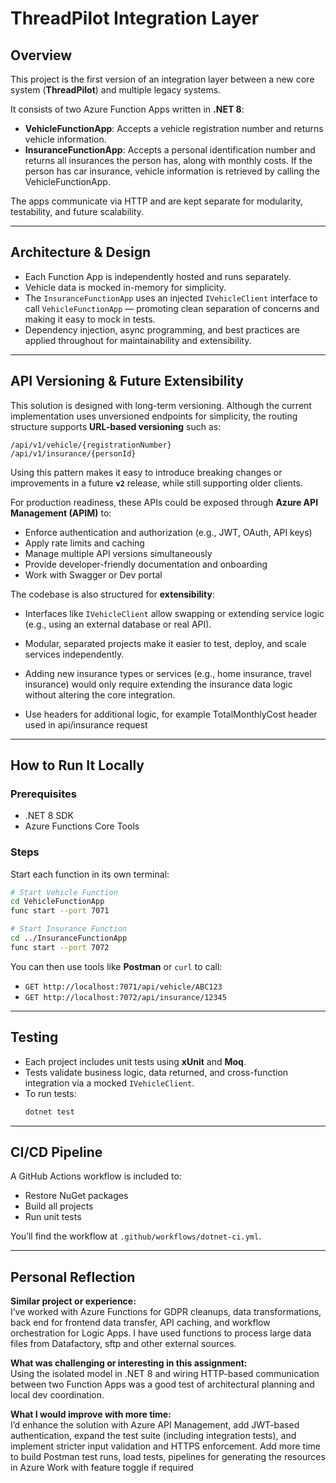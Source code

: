 ﻿# ThreadPilot Integration Layer

## Overview

This project is the first version of an integration layer between a new core system (**ThreadPilot**) and multiple legacy systems.

It consists of two Azure Function Apps written in **.NET 8**:

- **VehicleFunctionApp**: Accepts a vehicle registration number and returns vehicle information.
- **InsuranceFunctionApp**: Accepts a personal identification number and returns all insurances the person has, along with monthly costs. If the person has car insurance, vehicle information is retrieved by calling the VehicleFunctionApp.

The apps communicate via HTTP and are kept separate for modularity, testability, and future scalability.

---

## Architecture & Design

- Each Function App is independently hosted and runs separately.
- Vehicle data is mocked in-memory for simplicity.
- The `InsuranceFunctionApp` uses an injected `IVehicleClient` interface to call `VehicleFunctionApp` — promoting clean separation of concerns and making it easy to mock in tests.
- Dependency injection, async programming, and best practices are applied throughout for maintainability and extensibility.

---

## API Versioning & Future Extensibility

This solution is designed with long-term versioning. Although the current implementation uses unversioned endpoints for simplicity, the routing structure supports **URL-based versioning** such as:

```
/api/v1/vehicle/{registrationNumber}
/api/v1/insurance/{personId}
```

Using this pattern makes it easy to introduce breaking changes or improvements in a future **`v2`** release, while still supporting older clients.

For production readiness, these APIs could be exposed through **Azure API Management (APIM)** to:
- Enforce authentication and authorization (e.g., JWT, OAuth, API keys)
- Apply rate limits and caching
- Manage multiple API versions simultaneously
- Provide developer-friendly documentation and onboarding
- Work with Swagger or Dev portal

The codebase is also structured for **extensibility**:
- Interfaces like `IVehicleClient` allow swapping or extending service logic (e.g., using an external database or real API).
- Modular, separated projects make it easier to test, deploy, and scale services independently.
- Adding new insurance types or services (e.g., home insurance, travel insurance) would only require extending the insurance data logic without altering the core integration.

- Use headers for additional logic, for example TotalMonthlyCost header used in api/insurance request
---

## How to Run It Locally

### Prerequisites

- .NET 8 SDK
- Azure Functions Core Tools

### Steps

Start each function in its own terminal:

```bash
# Start Vehicle Function
cd VehicleFunctionApp
func start --port 7071
```

```bash
# Start Insurance Function
cd ../InsuranceFunctionApp
func start --port 7072
```

You can then use tools like **Postman** or `curl` to call:

- `GET http://localhost:7071/api/vehicle/ABC123`
- `GET http://localhost:7072/api/insurance/12345`

---

## Testing

- Each project includes unit tests using **xUnit** and **Moq**.
- Tests validate business logic, data returned, and cross-function integration via a mocked `IVehicleClient`.
- To run tests:
  ```bash
  dotnet test
  ```

---

## CI/CD Pipeline

A GitHub Actions workflow is included to:
- Restore NuGet packages
- Build all projects
- Run unit tests

You’ll find the workflow at `.github/workflows/dotnet-ci.yml`.

---

## Personal Reflection

**Similar project or experience:**  
I’ve worked with Azure Functions for GDPR cleanups, data transformations, back end for frontend data transfer, API caching, and workflow orchestration for Logic Apps.
I have used functions to process large data files from Datafactory, sftp and other external sources.

**What was challenging or interesting in this assignment:**  
Using the isolated model in .NET 8 and wiring HTTP-based communication between two Function Apps was a good test of architectural planning and local dev coordination.

**What I would improve with more time:**  
I’d enhance the solution with Azure API Management, add JWT-based authentication, expand the test suite (including integration tests), and implement stricter input validation and HTTPS enforcement.
Add more time to build Postman test runs, load tests, pipelines for generating the resources in Azure
Work with feature toggle if required